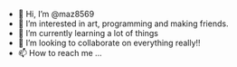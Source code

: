 - 👋 Hi, I’m @maz8569
- 👀 I’m interested in art, programming and making friends.
- 🌱 I’m currently learning a lot of things 
- 💞️ I’m looking to collaborate on everything really!!
- 📫 How to reach me ...

<!---
maz8569/maz8569 is a ✨ special ✨ repository because its `README.md` (this file) appears on your GitHub profile.
You can click the Preview link to take a look at your changes.
--->
